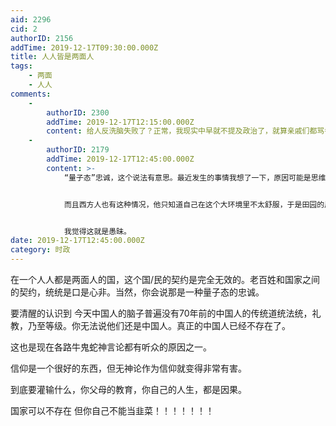 ```yaml
---
aid: 2296
cid: 2
authorID: 2156
addTime: 2019-12-17T09:30:00.000Z
title: 人人皆是两面人
tags:
    - 两面
    - 人人
comments:
    -
        authorID: 2300
        addTime: 2019-12-17T12:15:00.000Z
        content: 给人反洗脑失败了？正常，我现实中早就不提及政治了，就算亲戚们都骂香港人我也装作没听见。
    -
        authorID: 2179
        addTime: 2019-12-17T12:45:00.000Z
        content: >-
            “量子态”忠诚，这个说法有意思。最近发生的事情我想了一下，原因可能是思维模式上反逻辑，反理性，所以他可以前一刻承认，后一刻又不承认前一刻的事情。这些人主要的思维方式是感觉上要如何如何，只有笼统的模糊的“感觉”体验，却没有去省察感觉产生的原因以及解决方法的合理性。


            而且西方人也有这种情况，他只知道自己在这个大环境里不太舒服，于是田园的风格就“感觉”很好，他完全不会顾及这事情的真假，感觉好就行了。


            我觉得这就是愚昧。
date: 2019-12-17T12:45:00.000Z
category: 时政
---
```


在一个人人都是两面人的国，这个国/民的契约是完全无效的。老百姓和国家之间的契约，统统是口是心非。当然，你会说那是一种量子态的忠诚。

要清醒的认识到 今天中国人的脑子普遍没有70年前的中国人的传统道统法统，礼教，乃至等级。你无法说他们还是中国人。真正的中国人已经不存在了。

这也是现在各路牛鬼蛇神言论都有听众的原因之一。

信仰是一个很好的东西，但无神论作为信仰就变得非常有害。

到底要灌输什么，你父母的教育，你自己的人生，都是因果。

国家可以不存在 但你自己不能当韭菜！！！！！！！
